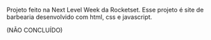 Projeto feito na Next Level Week da Rocketset. Esse projeto é site de barbearia desenvolvido com html, css e javascript.

(NÃO CONCLUÍDO)
